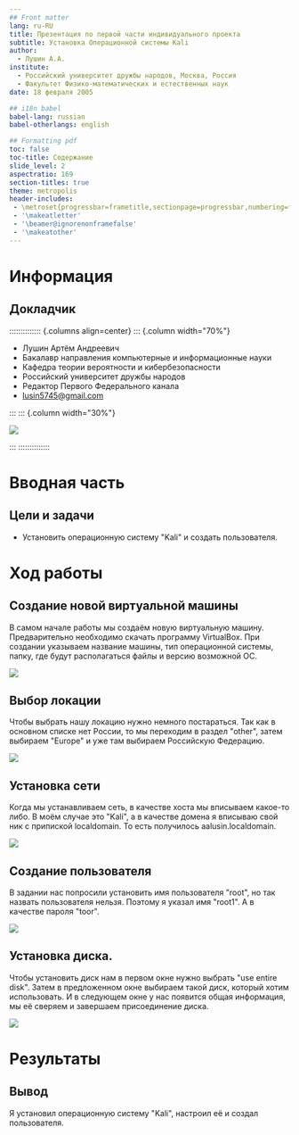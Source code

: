 ```yaml
---
## Front matter
lang: ru-RU
title: Презентация по первой части индивидуального проекта
subtitle: Установка Операционной системы Kali
author:
  - Лушин А.А.
institute:
  - Российский университет дружбы народов, Москва, Россия
  - Факультет Физико-математических и естественных наук
date: 18 февраля 2005

## i18n babel
babel-lang: russian
babel-otherlangs: english

## Formatting pdf
toc: false
toc-title: Содержание
slide_level: 2
aspectratio: 169
section-titles: true
theme: metropolis
header-includes:
 - \metroset{progressbar=frametitle,sectionpage=progressbar,numbering=fraction}
 - '\makeatletter'
 - '\beamer@ignorenonframefalse'
 - '\makeatother'
---
```


# Информация

## Докладчик

:::::::::::::: {.columns align=center}
::: {.column width="70%"}

  * Лушин Артём Андреевич
  * Бакалавр направления компьютерные и информационные науки
  * Кафедра теории вероятности и кибербезопасности
  * Российский университет дружбы народов
  * Редактор Первого Федерального канала
  * [lusin5745@gmail.com](mailto:lusin5745@gmail.com)

:::
::: {.column width="30%"}

![](/home/aalushin/work/study/study_2023-2024_infosec/labs/lab1/presentation/image/me.jpg)

:::
::::::::::::::

# Вводная часть

## Цели и задачи

- Установить операционную систему "Kali" и создать пользователя.

# Ход работы

## Создание новой виртуальной машины

В самом начале работы мы создаём новую виртуальную машину. Предварительно необходимо скачать программу VirtualBox. При создании указываем название машины, тип операционной системы, папку, где будут располагаться файлы и версию возможной ОС.

![](/home/aalushin/work/study/study_2023-2024_project/labs/lab1/presentation/image/1.jpg)

## Выбор локации

Чтобы выбрать нашу локацию нужно немного постараться. Так как в основном списке нет России, то мы переходим в раздел "other", затем выбираем "Europe" и уже там выбираем Российскую Федерацию.

![](/home/aalushin/work/study/study_2023-2024_project/labs/lab1/presentation/image/5.jpg)

## Установка сети

Когда мы устанавливаем сеть, в качестве хоста мы вписываем какое-то либо. В моём случае это "Kali", а в качестве домена я вписываю свой ник с припиской localdomain. То есть получилось aalusin.localdomain.

![](/home/aalushin/work/study/study_2023-2024_project/labs/lab1/report/image/9.jpg)

## Создание пользователя

В задании нас попросили установить имя пользователя "root", но так назвать пользователя нельзя. Поэтому я указал имя "root1". А в качестве пароля "toor".

![](/home/aalushin/work/study/study_2023-2024_project/labs/lab1/report/image/11.jpg)

## Установка диска. 

Чтобы установить диск нам в первом окне нужно выбрать "use entire disk". Затем в предложенном окне выбираем такой диск, который хотим использовать. И в следующем окне у нас появится общая информация, мы её сверяем и завершаем присоединение диска.

![](/home/aalushin/work/study/study_2023-2024_project/labs/lab1/report/image/14.jpg)

# Результаты

## Вывод 

Я установил операционную систему "Kali", настроил её и создал пользователя.


